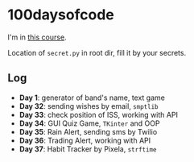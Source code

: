 # 100daysofcode

I'm in [this course](https://www.udemy.com/course/100-days-of-code/).

Location of `secret.py` in root dir, fill it by your secrets.

## Log

- **Day 1**: generator of band's name, text game
- **Day 32**: sending wishes by email, `smptlib`
- **Day 33**: check position of ISS, working with API
- **Day 34**: GUI Quiz Game, `TKinter` and OOP
- **Day 35**: Rain Alert, sending sms by Twilio
- **Day 36**: Trading Alert, working with API
- **Day 37**: Habit Tracker by Pixela, `strftime`
